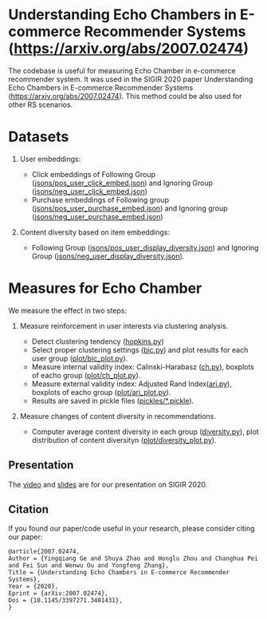 # Understanding Echo Chambers in E-commerce Recommender Systems (https://arxiv.org/abs/2007.02474)

The codebase is useful for measuring Echo Chamber in e-commerce recommender system. It was used in the SIGIR 2020 paper Understanding Echo Chambers in E-commerce Recommender Systems (https://arxiv.org/abs/2007.02474). This method could be also used for other RS scenarios.

# Datasets

1. User embeddings:

    * Click embeddings of Following Group ([jsons/pos_user_click_embed.json](https://github.com/szhaofelicia/EchoChamberInEcommerce/blob/master/jsons/pos_user_click_embed.json)) and Ignoring Group ([jsons/neg_user_click_embed.json](https://github.com/szhaofelicia/EchoChamberInEcommerce/blob/master/jsons/neg_user_click_embed.json))
    * Purchase embeddings of Following group ([jsons/pos_user_purchase_embed.json](https://github.com/szhaofelicia/EchoChamberInEcommerce/blob/master/jsons/pos_user_purchase_embed.json)) and Ignoring group ([jsons/neg_user_purchase_embed.json](https://github.com/szhaofelicia/EchoChamberInEcommerce/blob/master/jsons/neg_user_purchase_embed.json))

2. Content diversity based on item embeddings:
    * Following Group ([jsons/pos_user_display_diversity.json](https://github.com/szhaofelicia/EchoChamberInEcommerce/blob/master/jsons/pos_user_display_diversity.json)) and Ignoring Group ([jsons/neg_user_display_diversity.json](https://github.com/szhaofelicia/EchoChamberInEcommerce/blob/master/jsons/neg_user_display_diversity.json)).
# Measures for Echo Chamber
We measure the effect in two steps:

1. Measure reinforcement in user interests via clustering analysis.

    * Detect clustering tendency ([hopkins.py](https://github.com/szhaofelicia/EchoChamberInEcommerce/blob/master/hopkins.py))
    * Select proper clustering settings ([bic.py](https://github.com/szhaofelicia/EchoChamberInEcommerce/blob/master/bic.py)) and plot results for each user group ([plot/bic_plot.py](https://github.com/szhaofelicia/EchoChamberInEcommerce/blob/master/plot/bic_plot.py)).
    * Measure internal validity index: Calinski-Harabasz ([ch.py](https://github.com/szhaofelicia/EchoChamberInEcommerce/blob/master/ch.py)), boxplots of eacho group ([plot/ch_plot.py](https://github.com/szhaofelicia/EchoChamberInEcommerce/blob/master/plot/ch_plot.py)).
    * Measure external validity index: Adjusted Rand Index([ari.py](https://github.com/szhaofelicia/EchoChamberInEcommerce/blob/master/ari.py)), boxplots of eacho group ([plot/ari_plot.py](https://github.com/szhaofelicia/EchoChamberInEcommerce/blob/master/plot/ari_plot.py)).
    * Results are saved in pickle files ([pickles/*.pickle](https://github.com/szhaofelicia/EchoChamberInEcommerce/blob/master/pickles)).
2. Measure changes of content diversity in recommendations.

    * Computer average content diversity in each group ([diversity.py](https://github.com/szhaofelicia/EchoChamberInEcommerce/blob/master/diversity.py)), plot distribution of content diversityn ([plot/diversity_plot.py](https://github.com/szhaofelicia/EchoChamberInEcommerce/blob/master/plot/diversity_plot.py)).


## Presentation
The [video](https://github.com/szhaofelicia/EchoChamberInEcommerce/blob/master/ind0007.mp4) and [slides](https://github.com/szhaofelicia/EchoChamberInEcommerce/blob/master/presentation.pdf) are for our presentation on SIGIR 2020.


## Citation

If you found our paper/code useful in your research, please consider citing
our paper:

```
@article{2007.02474,
Author = {Yingqiang Ge and Shuya Zhao and Honglu Zhou and Changhua Pei and Fei Sun and Wenwu Ou and Yongfeng Zhang},
Title = {Understanding Echo Chambers in E-commerce Recommender Systems},
Year = {2020},
Eprint = {arXiv:2007.02474},
Doi = {10.1145/3397271.3401431},
}
```
